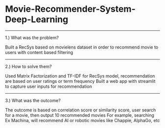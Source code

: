 # Movie-Recommender-System-Deep-Learning

-----------------------------------------------------------------------------------------------------------------------------------------------------------
1.) What was the problem?

Built a RecSys based on movielens dataset in order to recommend movie to users with content based filtering

-----------------------------------------------------------------------------------------------------------------------------------------------------------
2.) How to solve them?

Used Matrix Factorization and TF-IDF for RecSys model, recommendation are based on user ratings or term frequency
Built a web app with streamlit to capture user inputs for recommendation

-----------------------------------------------------------------------------------------------------------------------------------------------------------
3.) What was the outcome?

The outcome is based on correlation score or similarity score, user search for a movie, then output 10 recommended movies
For example, searching Ex Machina, will recommend AI or robotic movies like Chappie, AlphaGo, etc
